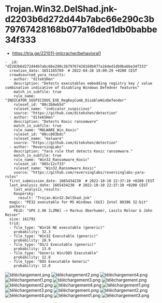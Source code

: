 # Trojan.Win32.DelShad.jnk-d2203b6d272d44b7abc66e290c3b79767428168b077a16ded1db0babbe34f333

- https://tria.ge/221011-jmlcracher/behavioral1

```
- _id: "d2203b6d272d44b7abc66e290c3b79767428168b077a16ded1db0babbe34f333"
  creation_date: 1651165769  # 2022-04-28 19:09:29 +0200 CEST
  crowdsourced_yara_results: 
  - author: "ditekSHen"
    description: "Detects executables embedding registry key / value combination indicative of disabling Windows Defedner features"
    match_in_subfile: true
    rule_name: "INDICATOR_SUSPICIOUS_EXE_RegKeyComb_DisableWinDefender"
    ruleset_id: "00c3b8eb5d"
    ruleset_name: "indicator_suspicious"
    source: "https://github.com/ditekshen/detection"
  - author: "ditekSHen"
    description: "Detects Koxic ransomware"
    match_in_subfile: true
    rule_name: "MALWARE_Win_Koxic"
    ruleset_id: "00cc803bdc"
    ruleset_name: "malware"
    source: "https://github.com/ditekshen/detection"
  - author: "ReversingLabs"
    description: "Yara rule that detects Koxic ransomware."
    match_in_subfile: true
    rule_name: "Win32_Ransomware_Koxic"
    ruleset_id: "005c12cf33"
    ruleset_name: "Win32.Ransomware.Koxic"
    source: "https://github.com/reversinglabs/reversinglabs-yara-rules"
  first_submission_date: 1665434230  # 2022-10-10 22:37:10 +0200 CEST
  last_analysis_date: 1665434230  # 2022-10-10 22:37:10 +0200 CEST
    last_analysis_results: 
    Kaspersky: 
      result: "Trojan.Win32.DelShad.jnk"
  magic: "PE32 executable for MS Windows (GUI) Intel 80386 32-bit"
  packers: 
    PEiD: "UPX 2.90 [LZMA] -> Markus Oberhumer, Laszlo Molnar & John Reiser"
  size: 161792
  trid: 
  - file_type: "Win16 NE executable (generic)"
    probability: 32.3
  - file_type: "Win32 Executable (generic)"
    probability: 28.9
  - file_type: "OS/2 Executable (generic)"
    probability: 13.0
  - file_type: "Generic Win/DOS Executable"
    probability: 12.8
  - file_type: "DOS Executable Generic"
    probability: 12.8
```

![téléchargement.png](téléchargement.png)
![téléchargement2.png](téléchargement2.png)
![téléchargement4.png](téléchargement4.png)
![téléchargement1.png](téléchargement1.png)
![téléchargement3.png](téléchargement3.png)
![téléchargement.png](téléchargement.png)
![téléchargement2.png](téléchargement2.png)
![téléchargement4.png](téléchargement4.png)
![téléchargement1.png](téléchargement1.png)
![téléchargement3.png](téléchargement3.png)
![téléchargement.png](téléchargement.png)
![téléchargement2.png](téléchargement2.png)
![téléchargement4.png](téléchargement4.png)
![téléchargement1.png](téléchargement1.png)
![téléchargement3.png](téléchargement3.png)
